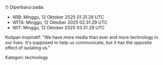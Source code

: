 ⏰ Diperbarui pada:
- WIB: Minggu, 12 Oktober 2025 01.31.29 UTC
- WITA: Minggu, 12 Oktober 2025 02.31.29 UTC
- WIT: Minggu, 12 Oktober 2025 03.31.29 UTC

Kutipan Inspiratif:
"We have more media than ever and more technology in our lives. It's supposed to help us communicate, but it has the opposite effect of isolating us."


Kategori: technology


